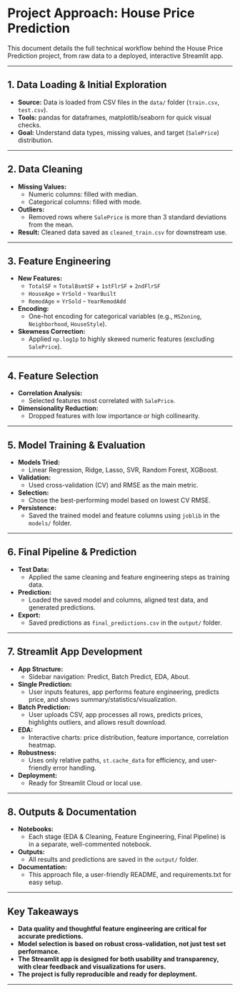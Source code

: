 
# Project Approach: House Price Prediction

This document details the full technical workflow behind the House Price Prediction project, from raw data to a deployed, interactive Streamlit app.

---

## 1. Data Loading & Initial Exploration

- **Source:** Data is loaded from CSV files in the `data/` folder (`train.csv`, `test.csv`).
- **Tools:** pandas for dataframes, matplotlib/seaborn for quick visual checks.
- **Goal:** Understand data types, missing values, and target (`SalePrice`) distribution.


---

## 2. Data Cleaning

- **Missing Values:**  
  - Numeric columns: filled with median.
  - Categorical columns: filled with mode.
- **Outliers:**  
  - Removed rows where `SalePrice` is more than 3 standard deviations from the mean.
- **Result:** Cleaned data saved as `cleaned_train.csv` for downstream use.


---

## 3. Feature Engineering

- **New Features:**  
  - `TotalSF` = `TotalBsmtSF` + `1stFlrSF` + `2ndFlrSF`
  - `HouseAge` = `YrSold` - `YearBuilt`
  - `RemodAge` = `YrSold` - `YearRemodAdd`
- **Encoding:**  
  - One-hot encoding for categorical variables (e.g., `MSZoning`, `Neighborhood`, `HouseStyle`).
- **Skewness Correction:**  
  - Applied `np.log1p` to highly skewed numeric features (excluding `SalePrice`).

---


## 4. Feature Selection

- **Correlation Analysis:**  
  - Selected features most correlated with `SalePrice`.
- **Dimensionality Reduction:**  
  - Dropped features with low importance or high collinearity.

---

## 5. Model Training & Evaluation

- **Models Tried:**  
  - Linear Regression, Ridge, Lasso, SVR, Random Forest, XGBoost.
- **Validation:**  
  - Used cross-validation (CV) and RMSE as the main metric.
- **Selection:**  
  - Chose the best-performing model based on lowest CV RMSE.
- **Persistence:**  
  - Saved the trained model and feature columns using `joblib` in the `models/` folder.

---

## 6. Final Pipeline & Prediction

- **Test Data:**  
  - Applied the same cleaning and feature engineering steps as training data.
- **Prediction:**  
  - Loaded the saved model and columns, aligned test data, and generated predictions.
- **Export:**  
  - Saved predictions as `final_predictions.csv` in the `output/` folder.

---

## 7. Streamlit App Development

- **App Structure:**  
  - Sidebar navigation: Predict, Batch Predict, EDA, About.
- **Single Prediction:**  
  - User inputs features, app performs feature engineering, predicts price, and shows summary/statistics/visualization.
- **Batch Prediction:**  
  - User uploads CSV, app processes all rows, predicts prices, highlights outliers, and allows result download.
- **EDA:**  
  - Interactive charts: price distribution, feature importance, correlation heatmap.
- **Robustness:**  
  - Uses only relative paths, `st.cache_data` for efficiency, and user-friendly error handling.
- **Deployment:**  
  - Ready for Streamlit Cloud or local use.

---

## 8. Outputs & Documentation

- **Notebooks:**  
  - Each stage (EDA & Cleaning, Feature Engineering, Final Pipeline) is in a separate, well-commented notebook.
- **Outputs:**  
  - All results and predictions are saved in the `output/` folder.
- **Documentation:**  
  - This approach file, a user-friendly README, and requirements.txt for easy setup.

---

## Key Takeaways

- **Data quality and thoughtful feature engineering are critical for accurate predictions.**
- **Model selection is based on robust cross-validation, not just test set performance.**
- **The Streamlit app is designed for both usability and transparency, with clear feedback and visualizations for users.**
- **The project is fully reproducible and ready for deployment.**

---